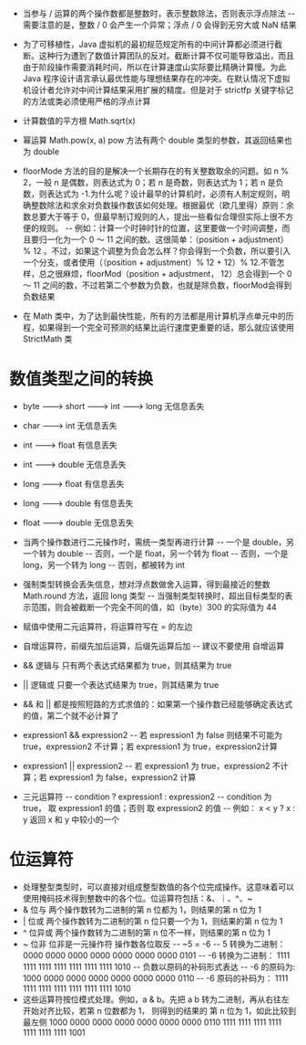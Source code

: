 - 当参与 / 运算的两个操作数都是整数时，表示整数除法，否则表示浮点除法
-- 需要注意的是，整数 / 0 会产生一个异常；浮点 / 0 会得到无穷大或 NaN 结果

- 为了可移植性，Java 虚拟机的最初规范规定所有的中间计算都必须进行截断。这种行为遭到了数值计算团队的反对。截断计算不仅可能导致溢出，而且由于阶段操作需要消耗时间，所以在计算速度山实际要比精确计算慢。为此 Java 程序设计语言承认最优性能与理想结果存在的冲突。在默认情况下虚拟机设计者允许对中间计算结果采用扩展的精度。但是对于 strictfp 关键字标记的方法或类必须使用严格的浮点计算

- 计算数值的平方根 Math.sqrt(x)
- 幂运算 Math.pow(x, a) pow 方法有两个 double 类型的参数，其返回结果也为 double

- floorMode 方法的目的是解决一个长期存在的有关整数取余的问题。如 n % 2，一般 n 是偶数，则表达式为 0；若 n 是奇数，则表达式为 1；若 n 是负数，则表达式为 -1.为什么呢？设计最早的计算机时，必须有人制定规则，明确整数除法和求余对负数操作数该如何处理。根据最优（欧几里得）原则：余数总要大于等于 0，但最早制订规则的人，提出一些看似合理但实际上很不方便的规则。
-- 例如：计算一个时钟时针的位置，这里要做一个时间调整，而且要归一化为一个 0 ～ 11 之间的数。这很简单：（position + adjustment） % 12 。不过，如果这个调整为负会怎么样？你会得到一个负数，所以要引入一个分支，或者使用（（position + adjustment）% 12 + 12）% 12.不管怎样，总之很麻烦，floorMod（position + adjustment， 12）总会得到一个 0 ～ 11 之间的数，不过若第二个参数为负数，也就是除负数，floorMod会得到负数结果

- 在 Math 类中，为了达到最快性能，所有的方法都是用计算机浮点单元中的历程，如果得到一个完全可预测的结果比运行速度更重要的话，那么就应该使用 StrictMath 类

# 数值类型之间的转换
- byte ---> short ---> int ---> long 无信息丢失
- char ---> int 无信息丢失
- int ---> float 有信息丢失
- int ---> double 无信息丢失
- long ---> float  有信息丢失
- long ---> double 有信息丢失
- float ---> double  无信息丢失

- 当两个操作数进行二元操作时，需统一类型再进行计算
-- 一个是 double，另一个转为 double
-- 否则，一个是 float，另一个转为 float
-- 否则，一个是 long，另一个转为 long
-- 否则，都被转为 int

- 强制类型转换会丢失信息，想对浮点数做舍入运算，得到最接近的整数 Math.round 方法，返回 long 类型
-- 当强制类型转换时，超出目标类型的表示范围，则会被截断一个完全不同的值，如（byte）300 的实际值为 44

- 赋值中使用二元运算符，将运算符写在 = 的左边

- 自增运算符，前缀先加后运算，后缀先运算后加
-- 建议不要使用 自增运算

- && 逻辑与  只有两个表达式结果都为 true，则其结果为 true
- || 逻辑或  只要一个表达式结果为 true，则其结果为 true
- &&  和 || 都是按照短路的方式求值的：如果第一个操作数已经能够确定表达式的值，第二个就不必计算了
- expression1 && expression2
-- 若 expression1 为 false 则结果不可能为 true，expression2 不计算；若 expression1 为 true，expression2计算
- expression1 || expression2
-- 若 expression1 为 true，expression2 不计算；若 expression1 为 false，expression2 计算

- 三元运算符
-- condition ? expression1 : expression2
-- condition 为 true， 取 expression1 的值；否则 取 expression2 的值
-- 例如： x < y ? x : y 返回 x 和 y 中较小的一个


# 位运算符
- 处理整型类型时，可以直接对组成整型数值的各个位完成操作。这意味着可以使用掩码技术得到整数中的各个位。位运算符包括：&、｜、^、~
- & 位与 两个操作数转为二进制的第 n 位都为 1，则结果的第 n 位为 1
- | 位或 两个操作数转为二进制的第 n 位只要一个为 1，则结果的第 n 位为 1
- ^ 位异或 两个操作数转为二进制的第 n 位不一样，则结果的第 n 位为 1
- ~ 位非 位非是一元操作符 操作数各位取反
-- ~5 = -6
-- 5 转换为二进制：  0000 0000 0000 0000 0000 0000 0000 0101
-- -6 转换为二进制： 1111 1111 1111 1111 1111 1111 1111 1010
-- 负数以原码的补码形式表达
-- -6 的原码为:     1000 0000 0000 0000 0000 0000 0000 0110
-- -6 原码的补码为： 1111 1111 1111 1111 1111 1111 1111 1010
- 这些运算符按位模式处理。例如，a & b。先把 a b 转为二进制，再从右往左开始对齐比较，若第 n 位数都为 1， 则得到的结果的 第 n 位为 1，如此比较到最左侧
1000 0000 0000 0000 0000 0000 0000 0110
1111 1111 1111 1111 1111 1111 1111 1001